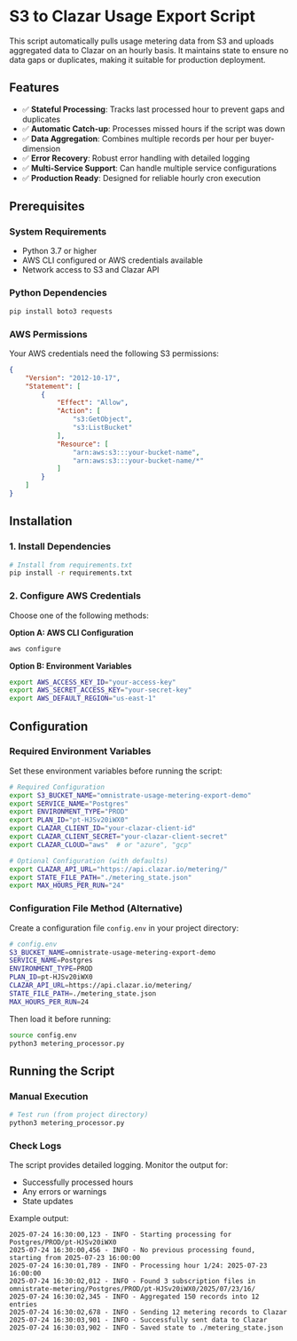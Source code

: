 # S3 to Clazar Usage Export Script

This script automatically pulls usage metering data from S3 and uploads aggregated data to Clazar on an hourly basis. It maintains state to ensure no data gaps or duplicates, making it suitable for production deployment.

## Features

- ✅ **Stateful Processing**: Tracks last processed hour to prevent gaps and duplicates
- ✅ **Automatic Catch-up**: Processes missed hours if the script was down
- ✅ **Data Aggregation**: Combines multiple records per hour per buyer-dimension
- ✅ **Error Recovery**: Robust error handling with detailed logging
- ✅ **Multi-Service Support**: Can handle multiple service configurations
- ✅ **Production Ready**: Designed for reliable hourly cron execution

## Prerequisites

### System Requirements
- Python 3.7 or higher
- AWS CLI configured or AWS credentials available
- Network access to S3 and Clazar API

### Python Dependencies
```bash
pip install boto3 requests
```

### AWS Permissions
Your AWS credentials need the following S3 permissions:
```json
{
    "Version": "2012-10-17",
    "Statement": [
        {
            "Effect": "Allow",
            "Action": [
                "s3:GetObject",
                "s3:ListBucket"
            ],
            "Resource": [
                "arn:aws:s3:::your-bucket-name",
                "arn:aws:s3:::your-bucket-name/*"
            ]
        }
    ]
}
```

## Installation

### 1. Install Dependencies
```bash
# Install from requirements.txt
pip install -r requirements.txt
```

### 2. Configure AWS Credentials

Choose one of the following methods:

**Option A: AWS CLI Configuration**
```bash
aws configure
```

**Option B: Environment Variables**
```bash
export AWS_ACCESS_KEY_ID="your-access-key"
export AWS_SECRET_ACCESS_KEY="your-secret-key"
export AWS_DEFAULT_REGION="us-east-1"
```

## Configuration

### Required Environment Variables

Set these environment variables before running the script:

```bash
# Required Configuration
export S3_BUCKET_NAME="omnistrate-usage-metering-export-demo"
export SERVICE_NAME="Postgres"
export ENVIRONMENT_TYPE="PROD"
export PLAN_ID="pt-HJSv20iWX0"
export CLAZAR_CLIENT_ID="your-clazar-client-id"
export CLAZAR_CLIENT_SECRET="your-clazar-client-secret"
export CLAZAR_CLOUD="aws"  # or "azure", "gcp"

# Optional Configuration (with defaults)
export CLAZAR_API_URL="https://api.clazar.io/metering/"
export STATE_FILE_PATH="./metering_state.json"
export MAX_HOURS_PER_RUN="24"
```

### Configuration File Method (Alternative)

Create a configuration file `config.env` in your project directory:

```bash
# config.env
S3_BUCKET_NAME=omnistrate-usage-metering-export-demo
SERVICE_NAME=Postgres
ENVIRONMENT_TYPE=PROD
PLAN_ID=pt-HJSv20iWX0
CLAZAR_API_URL=https://api.clazar.io/metering/
STATE_FILE_PATH=./metering_state.json
MAX_HOURS_PER_RUN=24
```

Then load it before running:
```bash
source config.env
python3 metering_processor.py
```

## Running the Script

### Manual Execution

```bash
# Test run (from project directory)
python3 metering_processor.py
```

### Check Logs
The script provides detailed logging. Monitor the output for:
- Successfully processed hours
- Any errors or warnings
- State updates

Example output:
```
2025-07-24 16:30:00,123 - INFO - Starting processing for Postgres/PROD/pt-HJSv20iWX0
2025-07-24 16:30:00,456 - INFO - No previous processing found, starting from 2025-07-23 16:00:00
2025-07-24 16:30:01,789 - INFO - Processing hour 1/24: 2025-07-23 16:00:00
2025-07-24 16:30:02,012 - INFO - Found 3 subscription files in omnistrate-metering/Postgres/PROD/pt-HJSv20iWX0/2025/07/23/16/
2025-07-24 16:30:02,345 - INFO - Aggregated 150 records into 12 entries
2025-07-24 16:30:02,678 - INFO - Sending 12 metering records to Clazar
2025-07-24 16:30:03,901 - INFO - Successfully sent data to Clazar
2025-07-24 16:30:03,902 - INFO - Saved state to ./metering_state.json
```
